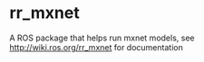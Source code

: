 # rr_mxnet
A ROS package that helps run mxnet models, see http://wiki.ros.org/rr_mxnet for documentation
